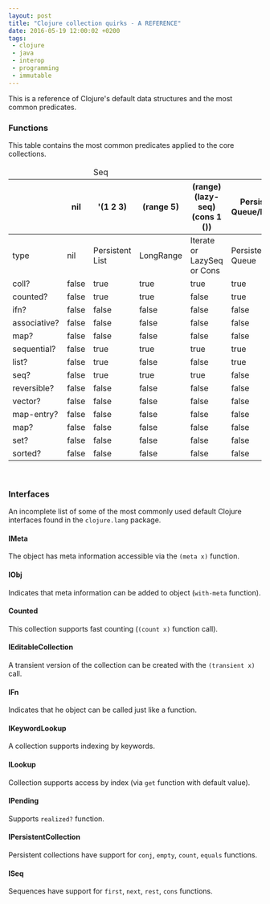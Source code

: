 ```yaml
---
layout: post
title: "Clojure collection quirks - A REFERENCE"
date: 2016-05-19 12:00:02 +0200
tags:
 - clojure
 - java
 - interop
 - programming
 - immutable
---
```


This is a reference of Clojure's default data structures and the most common predicates.

### Functions

This table contains the most common predicates applied to the core collections.

<table class="features">
<thead>
<tr class="c"><td colspan="2" class="z"></td><td colspan="4">Seq</td><td colspan="2">Vector</td><td colspan="2">Map</td><td colspan="2">Set</td></tr>
<tr class="sm"><th class="z"></th><th>nil</th><th>'(1 2 3)</th><th>(range 5)</th><th>(range)<br/>(lazy-seq)<br>(cons 1 ())</th><th>Persistent<br>Queue/EMPTY</th><th>[1 2 3]</th><th>(last {1 1})</th><th>(hash-map)<br/>(array-map)</th><th>(sorted-map)</th><th>#{}</th><th>(sorted-set)</th></tr></thead>
<tbody>
  <tr class="sm"><td>type</td><td class="nil">nil</td><td>Persistent<br>List</td><td>LongRange</td><td>Iterate<br/>or LazySeq<br/>or Cons</td><td>Persistent<br>Queue</td><td>Persistent<br>Vector</td><td>MapEntry</td><td>Persistent<br>ArrayMap<br>or&nbsp;HashMap</td><td>Persistent<br>TreeMap</td><td>Persistent<br>HashSet</td><td>Persistent<br>TreeSet</td></tr>
  <tr><td>coll?</td><td class="bool f">false</td><td class="bool t">true</td><td class="bool t">true</td><td class="bool t">true</td><td class="bool t">true</td><td class="bool t">true</td><td class="bool t">true</td><td class="bool t">true</td><td class="bool t">true</td><td class="bool t">true</td><td class="bool t">true</td></tr>
  <tr><td>counted?</td><td class="bool f">false</td><td class="bool t">true</td><td class="bool t">true</td><td class="bool f">false</td><td class="bool t">true</td><td class="bool t">true</td><td class="bool t">true</td><td class="bool t">true</td><td class="bool t">true</td><td class="bool t">true</td><td class="bool t">true</td></tr>
  <tr><td>ifn?</td><td class="bool f">false</td><td class="bool f">false</td><td class="bool f">false</td><td class="bool f">false</td><td class="bool f">false</td><td class="bool t">true</td><td class="bool t">true</td><td class="bool t">true</td><td class="bool t">true</td><td class="bool t">true</td><td class="bool t">true</td></tr>
  <tr><td>associative?</td><td class="bool f">false</td><td class="bool f">false</td><td class="bool f">false</td><td class="bool f">false</td><td class="bool f">false</td><td class="bool t">true</td><td class="bool t">true</td><td class="bool t">true</td><td class="bool t">true</td><td class="bool f">false</td><td class="bool f">false</td></tr>
  <tr><td>map?</td><td class="bool f">false</td><td class="bool f">false</td><td class="bool f">false</td><td class="bool f">false</td><td class="bool f">false</td><td class="bool f">false</td><td class="bool f">false</td><td class="bool t">true</td><td class="bool t">true</td><td class="bool f">false</td><td class="bool f">false</td></tr>
  <tr><td>sequential?</td><td class="bool f">false</td><td class="bool t">true</td><td class="bool t">true</td><td class="bool t">true</td><td class="bool t">true</td><td class="bool t">true</td><td class="bool t">true</td><td class="bool f">false</td><td class="bool f">false</td><td class="bool f">false</td><td class="bool f">false</td></tr>
  <tr><td>list?</td><td class="bool f">false</td><td class="bool t">true</td><td class="bool f">false</td><td class="bool f">false</td><td class="bool t">true</td><td class="bool f">false</td><td class="bool f">false</td><td class="bool f">false</td><td class="bool f">false</td><td class="bool f">false</td><td class="bool f">false</td></tr>
  <tr><td>seq?</td><td class="bool f">false</td><td class="bool t">true</td><td class="bool t">true</td><td class="bool t">true</td><td class="bool f">false</td><td class="bool f">false</td><td class="bool f">false</td><td class="bool f">false</td><td class="bool f">false</td><td class="bool f">false</td><td class="bool f">false</td></tr>
  <tr><td>reversible?</td><td class="bool f">false</td><td class="bool f">false</td><td class="bool f">false</td><td class="bool f">false</td><td class="bool f">false</td><td class="bool t">true</td><td class="bool t">true</td><td class="bool f">false</td><td class="bool t">true</td><td class="bool f">false</td><td class="bool t">true</td></tr>
  <tr><td>vector?</td><td class="bool f">false</td><td class="bool f">false</td><td class="bool f">false</td><td class="bool f">false</td><td class="bool f">false</td><td class="bool t">true</td><td class="bool t">true</td><td class="bool f">false</td><td class="bool f">false</td><td class="bool f">false</td><td class="bool f">false</td></tr>
  <tr><td>map-entry?</td><td class="bool f">false</td><td class="bool f">false</td><td class="bool f">false</td><td class="bool f">false</td><td class="bool f">false</td><td class="bool f">false</td><td class="bool t">true</td><td class="bool f">false</td><td class="bool f">false</td><td class="bool f">false</td><td class="bool f">false</td></tr>
 <tr><td>map?</td><td class="bool f">false</td><td class="bool f">false</td><td class="bool f">false</td><td class="bool f">false</td><td class="bool f">false</td><td class="bool f">false</td><td class="bool f">false</td><td class="bool t">true</td><td class="bool t">true</td><td class="bool f">false</td><td class="bool f">false</td></tr>
  <tr><td>set?</td><td class="bool f">false</td><td class="bool f">false</td><td class="bool f">false</td><td class="bool f">false</td><td class="bool f">false</td><td class="bool f">false</td><td class="bool f">false</td><td class="bool f">false</td><td class="bool f">false</td><td class="bool t">true</td><td class="bool t">true</td></tr>
  <tr><td>sorted?</td><td class="bool f">false</td><td class="bool f">false</td><td class="bool f">false</td><td class="bool f">false</td><td class="bool f">false</td><td class="bool f">false</td><td class="bool f">false</td><td class="bool f">false</td><td class="bool t">true</td><td class="bool f">false</td><td class="bool t">true</td></tr>
</tbody></table>


<br/>

### Interfaces

An incomplete list of some of the most commonly used default Clojure interfaces found in the `clojure.lang` package.

#### IMeta

The object has meta information accessible via the `(meta x)` function.

#### IObj

Indicates that meta information can be added to object (`with-meta` function).

#### Counted

This collection supports fast counting (`(count x)` function call).

#### IEditableCollection

A transient version of the collection can be created with the `(transient x)` call.

#### IFn

Indicates that he object can be called just like a function.


#### IKeywordLookup

A collection supports indexing by keywords.


#### ILookup

Collection supports access by index (via `get` function with default value).


#### IPending

Supports `realized?` function.

#### IPersistentCollection

Persistent collections have support for `conj`, `empty`, `count`, `equals` functions.


#### ISeq

Sequences have support for `first`, `next`, `rest`, `cons` functions.
